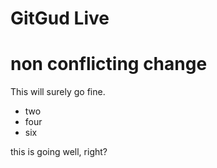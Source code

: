 # GitGud Live

# non conflicting change

This will surely go fine.

- two
- four
- six


this is going well, right?
